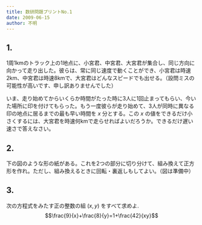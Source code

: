 ```yaml
---
title: 数研問題プリントNo.1
date: 2009-06-15
author: 不明
---
```


## 1.

1周1kmのトラック上の1地点に、小宮君、中宮君、大宮君が集合し、同じ方向に向かって走り出した。彼らは、常に同じ速度で動くことができ、小宮君は時速2km、中宮君は時速8kmで、大宮君はどんなスピードでも出せる。（設問ミスの可能性が高いです、申し訳ありませんでした）

いま、走り始めてからいくらか時間がたった時に3人に1回止まってもらい、今いた場所に印を付けてもらった。もう一度彼らが走り始めて、3人が同時に異なる印の地点に居るまでの最も早い時間を $x$ 分とする。この $x$ の値をできるだけ小さくするには、大宮君を時速何kmで走らせればよいだろうか。できるだけ遅い速さで答えなさい。

## 2.

下の図のような形の紙がある。これを2つの部分に切り分けて、組み換えて正方形を作れ。ただし、組み換えるときに回転・裏返しもしてよい。（図は準備中）

## 3.

次の方程式をみたす正の整数の組 $(x,y)$ をすべて求めよ. $$\frac{9}{x}+\frac{8}{y}=1+\frac{42}{xy}$$